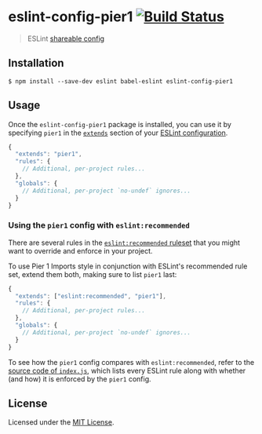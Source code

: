 # eslint-config-pier1 [![Build Status](https://travis-ci.org/pier1/eslint-config-pier1.svg?branch=master)](https://travis-ci.org/pier1/eslint-config-pier1)

> ESLint [shareable config](http://eslint.org/docs/developer-guide/shareable-configs.html)


## Installation

```
$ npm install --save-dev eslint babel-eslint eslint-config-pier1
```


## Usage

Once the `eslint-config-pier1` package is installed, you can use it by specifying `pier1` in the [`extends`](http://eslint.org/docs/user-guide/configuring#extending-configuration-files) section of your [ESLint configuration](http://eslint.org/docs/user-guide/configuring).

```js
{
  "extends": "pier1",
  "rules": {
    // Additional, per-project rules...
  },
  "globals": {
    // Additional, per-project `no-undef` ignores...
  }
}
```

### Using the `pier1` config with `eslint:recommended`

There are several rules in the [`eslint:recommended` ruleset](http://eslint.org/docs/rules/) that you might want to override and enforce in your project.

To use Pier 1 Imports style in conjunction with ESLint's recommended rule set, extend them both, making sure to list `pier1` last:

```js
{
  "extends": ["eslint:recommended", "pier1"],
  "rules": {
    // Additional, per-project rules...
  },
  "globals": {
    // Additional, per-project `no-undef` ignores...
  }
}
```

To see how the `pier1` config compares with `eslint:recommended`, refer to the [source code of `index.js`](https://github.com/pier1/eslint-config-pier1/blob/master/index.js), which lists every ESLint rule along with whether (and how) it is enforced by the `pier1` config.


## License

Licensed under the [MIT License](LICENSE).
